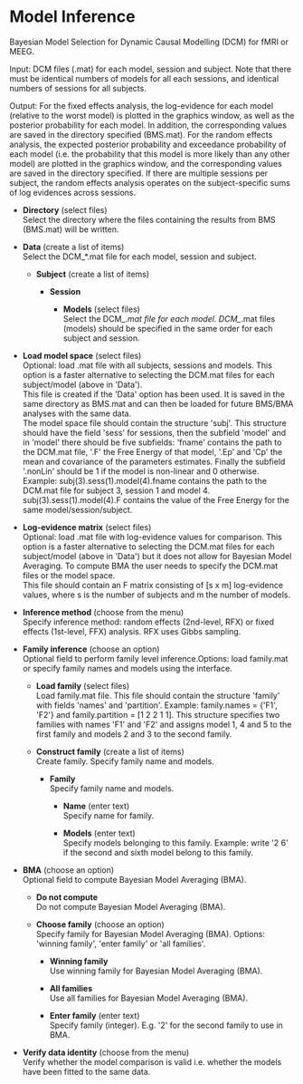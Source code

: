 # Model Inference  
Bayesian Model Selection for Dynamic Causal Modelling (DCM) for fMRI or MEEG.   

Input: DCM files (.mat) for each model, session and subject. Note that there must be identical numbers of models for all each sessions, and identical numbers of sessions for all subjects.    

Output: For the fixed effects analysis, the log-evidence for each model (relative to the worst model) is plotted in the graphics window, as well as the posterior probability for each model. In addition, the corresponding values are saved in the directory specified (BMS.mat). For the random effects analysis, the expected posterior probability and exceedance probability of each model (i.e. the probability that this model is more likely than any other model) are plotted in the graphics window, and the corresponding values are saved in the directory specified. If there are multiple sessions per subject, the random effects analysis operates on the subject-specific sums of log evidences across sessions.   

* **Directory** (select files)  
Select the directory where the files containing the results from BMS (BMS.mat) will be written.   

* **Data** (create a list of items)  
Select the DCM_*.mat file for each model, session and subject.   

    * **Subject** (create a list of items)  


        * **Session**   


            * **Models** (select files)  
            Select the DCM_*.mat file for each model. DCM_*.mat files (models) should be specified in the same order for each subject and session.   

* **Load model space** (select files)  
Optional: load .mat file with all subjects, sessions and models. This option is a faster alternative to selecting the DCM.mat files for each subject/model (above in 'Data').   
This file is created if the 'Data' option has been used. It is saved in the same directory as BMS.mat and can then be loaded for future BMS/BMA analyses with the same data.   
The model space file should contain the structure 'subj'. This structure should have the field 'sess' for sessions, then the subfield 'model' and in 'model' there should be five subfields: 'fname' contains the path to the DCM.mat file, '.F' the Free Energy of that model, '.Ep' and 'Cp' the mean and covariance of the parameters estimates. Finally the subfield '.nonLin' should be 1 if the model is non-linear and 0 otherwise.   
Example: subj(3).sess(1).model(4).fname contains the path to the DCM.mat file for subject 3, session 1 and model 4. subj(3).sess(1).model(4).F contains the value of the Free Energy for the same model/session/subject.   

* **Log-evidence matrix** (select files)  
Optional: load .mat file with log-evidence values for comparison. This option is a faster alternative to selecting the DCM.mat files for each subject/model (above in 'Data') but it does not allow for Bayesian Model Averaging. To compute BMA the user needs to specify the DCM.mat files or the model space.    
This file should contain an F matrix consisting of [s x m] log-evidence values, where s is the number of subjects and m the number of models.   

* **Inference method** (choose from the menu)  
Specify inference method: random effects (2nd-level, RFX) or fixed effects (1st-level, FFX) analysis. RFX uses Gibbs sampling.   

* **Family inference** (choose an option)  
Optional field to perform family level inference.Options: load family.mat or specify family names and models using the interface.   

    * **Load family** (select files)  
    Load family.mat file. This file should contain the structure 'family' with fields 'names' and 'partition'. Example: family.names = {'F1', 'F2'} and family.partition = [1 2 2 1 1].  This structure specifies two families with names 'F1' and 'F2' and assigns model 1, 4 and 5 to the first family and models 2 and 3 to the second family.   

    * **Construct family** (create a list of items)  
    Create family. Specify family name and models.   

        * **Family**   
        Specify family name and models.   

            * **Name** (enter text)  
            Specify name for family.   

            * **Models** (enter text)  
            Specify models belonging to this family. Example: write '2 6' if the second and sixth model belong to this family.   

* **BMA** (choose an option)  
Optional field to compute Bayesian Model Averaging (BMA).   

    * **Do not compute**   
    Do not compute Bayesian Model Averaging (BMA).   

    * **Choose family** (choose an option)  
    Specify family for Bayesian Model Averaging (BMA). Options: 'winning family', 'enter family' or 'all families'.   

        * **Winning family**   
        Use winning family for Bayesian Model Averaging (BMA).   

        * **All families**   
        Use all families for Bayesian Model Averaging (BMA).   

        * **Enter family** (enter text)  
        Specify family (integer). E.g. '2' for the second family to use in BMA.    

* **Verify data identity** (choose from the menu)  
Verify whether the model comparison is valid i.e. whether the models have been fitted to the same data.   

